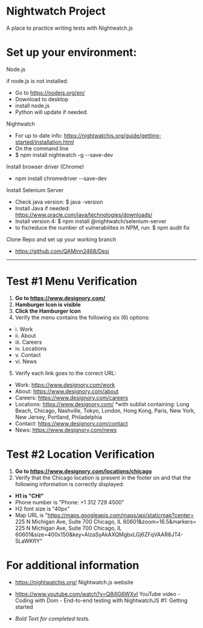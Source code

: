 # Nightwatch Project
A place to practice writing tests with Nightwatch.js

# Set up your environment:

Node.js

if node.js is not installed:
* Go to https://nodejs.org/en/
* Download to desktop
* install node.js
* Python will update if needed.

Nightwatch
* For up to date info: https://nightwatchjs.org/guide/getting-started/installation.html
* On the command line
* $ npm install nightwatch -g --save-dev

Install browser driver (Chrome)
* npm install chromedriver --save-dev

Install Selenium Server
* Check java version: $ java -version
* Install Java if needed: https://www.oracle.com/java/technologies/downloads/
* Install version 4: $ npm install @nightwatch/selenium-server     
* to fix/reduce the number of vulnerabilites in NPM, run: $ npm audit fix  

Clone Repo and set up your working branch
* https://github.com/QAMinn2468/Desi
  
----------------------------------------------------------------------------------------------------

# Test #1 Menu Verification

1. **Go to https://www.designory.com/**
2. **Hamburger Icon is visible**
3. **Click the Hamburger Icon**
4. Verify the menu contains the following six (6) options: 
* i. Work
* ii. About
* iii. Careers
* iv. Locations
* v. Contact
* vi. News
5. Verify each link goes to the correct URL:
* Work: https://www.designory.com/work
* About: https://www.designory.com/about
* Careers: https://www.designory.com/careers
* Locations: https://www.designory.com/  *with sublist containing: Long Beach, Chicago, Nashville, Tokyo, London, Hong Kong, Paris, New York, New Jersey, Portland, Philadelphia
* Contact: https://www.designory.com/contact
* News: https://www.designory.com/news

# Test #2 Location Verification

1.	**Go to https://www.designory.com/locations/chicago**
2.	Verify that the Chicago location is present in the footer on and that the following information is correctly displayed: 
* **H1 is "CHI"**
* Phone number  is "Phone: +1 312 729 4500"
* H2 font size is "40px"
* Map URL is  "https://maps.googleapis.com/maps/api/staticmap?center= 225 N Michigan Ave, Suite 700 Chicago, IL 60601&zoom=16.5&markers= 225 N Michigan Ave, Suite 700 Chicago, IL 60601&size=400x150&key=AIzaSyAkAXQMgbxLGj6ZFqVAAR8JT4-5LaWKfIY"

# For additional information

* https://nightwatchjs.org/   Nightwatch.js website
* https://www.youtube.com/watch?v=Q8jIlG6WXvI   YouTube video - Coding with Dom - End-to-end testing with NightwatchJS #1: Getting started

          
* *Bold Text for completed tests.*


